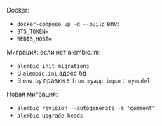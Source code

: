 Docker:
- ```docker-compose up -d --build```
env:
- ```BTS_TOKEN=```
- ```REDIS_HOST=```


Миграция: если нет alembic.ini:
- ```alembic init migrations```
- В ```alembic.ini``` адрес бд
- В ```env.py``` правки в ```from myapp import mymodel```

Новая миграция:
- ```alembic revision --autogenerate -m "comment"```
- ```alembic upgrade heads```